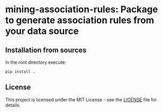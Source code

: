 # mining-association-rules: Package to generate association rules from your data source

## Installation from sources
In the root directory execute:
```
pip install .
```

## License

This project is licensed under the MIT License - see the [LICENSE](LICENSE) file for details.
